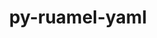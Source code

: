 ---
title: "py-ruamel-yaml"
layout: cache
categories: [package, v0.19]
meta: {"versions": ["0.17.16"], "compilers": ["gcc@=11.1.0", "oneapi@=2022.1.0"], "oss": ["ubuntu20.04"], "platforms": ["linux"], "targets": ["x86_64"], "stacks": ["e4s", "e4s-oneapi"], "num_specs": 2, "num_specs_by_stack": {"e4s": 1, "e4s-oneapi": 1}}
spec_details: [{"hash": "65jncpfrup5a2y7zecleo25pqpxjrk7y", "compiler": "gcc@=11.1.0", "versions": ["0.17.16"], "os": "ubuntu20.04", "platform": "linux", "target": "x86_64", "variants": ["build_system=python_pip"], "stacks": ["e4s"], "size": "-", "tarball": "https://binaries.spack.io/releases/v0.19/build_cache/linux-ubuntu20.04-x86_64/gcc-11.1.0/py-ruamel-yaml-0.17.16/linux-ubuntu20.04-x86_64-gcc-11.1.0-py-ruamel-yaml-0.17.16-65jncpfrup5a2y7zecleo25pqpxjrk7y.spack"}, {"hash": "alh4cx4xkntl6qcvafe4omoyodtzmrpv", "compiler": "oneapi@=2022.1.0", "versions": ["0.17.16"], "os": "ubuntu20.04", "platform": "linux", "target": "x86_64", "variants": ["build_system=python_pip"], "stacks": ["e4s-oneapi"], "size": "-", "tarball": "https://binaries.spack.io/releases/v0.19/build_cache/linux-ubuntu20.04-x86_64/oneapi-2022.1.0/py-ruamel-yaml-0.17.16/linux-ubuntu20.04-x86_64-oneapi-2022.1.0-py-ruamel-yaml-0.17.16-alh4cx4xkntl6qcvafe4omoyodtzmrpv.spack"}]
---